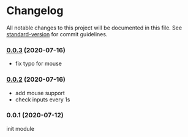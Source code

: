 # Changelog

All notable changes to this project will be documented in this file. See [standard-version](https://github.com/conventional-changelog/standard-version) for commit guidelines.

### [0.0.3](https://github.com/xtoolkit/nuxtjs-device/compare/v0.0.2...v0.0.3) (2020-07-16)

- fix typo for mouse

### [0.0.2](https://github.com/xtoolkit/nuxtjs-device/compare/v0.0.1...v0.0.2) (2020-07-16)

- add mouse support
- check inputs every 1s

### 0.0.1 (2020-07-12)

init module

